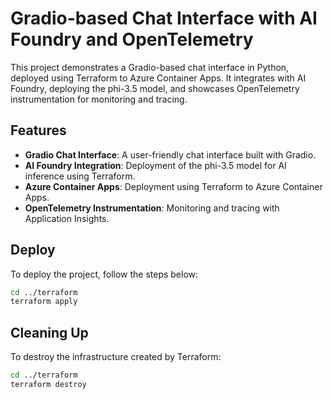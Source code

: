 # Gradio-based Chat Interface with AI Foundry and OpenTelemetry

This project demonstrates a Gradio-based chat interface in Python, deployed using Terraform to Azure Container Apps. It integrates with AI Foundry, deploying the phi-3.5 model, and showcases OpenTelemetry instrumentation for monitoring and tracing.

## Features

- **Gradio Chat Interface**: A user-friendly chat interface built with Gradio.
- **AI Foundry Integration**: Deployment of the phi-3.5 model for AI inference using Terraform.
- **Azure Container Apps**: Deployment using Terraform to Azure Container Apps.
- **OpenTelemetry Instrumentation**: Monitoring and tracing with Application Insights.

## Deploy
To deploy the project, follow the steps below:
```sh
cd ../terraform
terraform apply
```

## Cleaning Up

To destroy the infrastructure created by Terraform:
```sh
cd ../terraform
terraform destroy
```

